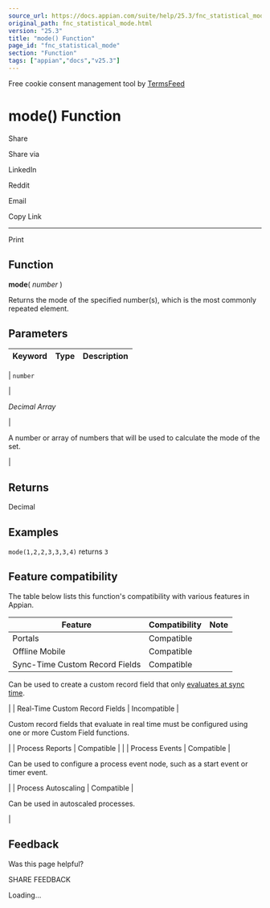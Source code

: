 ```yaml
---
source_url: https://docs.appian.com/suite/help/25.3/fnc_statistical_mode.html
original_path: fnc_statistical_mode.html
version: "25.3"
title: "mode() Function"
page_id: "fnc_statistical_mode"
section: "Function"
tags: ["appian","docs","v25.3"]
---
```



Free cookie consent management tool by [TermsFeed](https://www.termsfeed.com/)

# mode() Function

Share

Share via

LinkedIn

Reddit

Email

Copy Link

* * *

Print

## Function

**mode**( _number_ )

Returns the mode of the specified number(s), which is the most commonly repeated element.

## Parameters

| Keyword | Type | Description |
| --- | --- | --- |
|
`number`

 |

_Decimal Array_

 |

A number or array of numbers that will be used to calculate the mode of the set.

 |

## Returns

Decimal

## Examples

`mode(1,2,2,3,3,3,4)` returns `3`

## Feature compatibility

The table below lists this function's compatibility with various features in Appian.

| Feature | Compatibility | Note |
| --- | --- | --- |
| Portals | Compatible |  |
| Offline Mobile | Compatible |  |
| Sync-Time Custom Record Fields | Compatible |
Can be used to create a custom record field that only [evaluates at sync time](custom-record-fields.html#prodlink-sync-time-evaluations).

 |
| Real-Time Custom Record Fields | Incompatible |

Custom record fields that evaluate in real time must be configured using one or more Custom Field functions.

 |
| Process Reports | Compatible |  |
| Process Events | Compatible |

Can be used to configure a process event node, such as a start event or timer event.

 |
| Process Autoscaling | Compatible |

Can be used in autoscaled processes.

 |

## Feedback

Was this page helpful?

SHARE FEEDBACK

Loading...